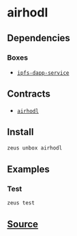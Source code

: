 
airhodl
====================







## Dependencies
### Boxes
* [`ipfs-dapp-service`](ipfs-dapp-service.md)



## Contracts
* [`airhodl`](https://github.com/liquidapps-io/zeus-sdk/tree/master/boxes/groups/economics/airhodl/contracts/eos/airhodl)
## Install
```bash
zeus unbox airhodl
```
## Examples
### Test 
```bash
zeus test
```











## [Source](https://github.com/liquidapps-io/zeus-sdk/tree/master/boxes/groups/economics/airhodl)
